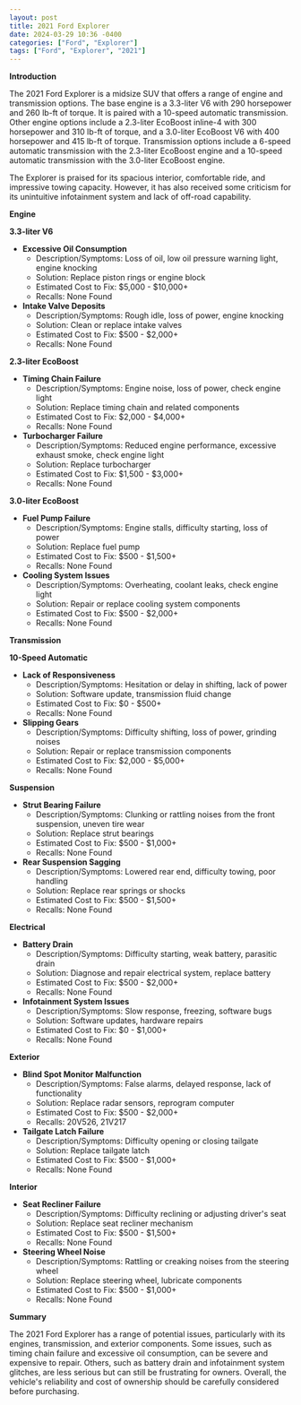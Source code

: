 ```yaml
---
layout: post
title: 2021 Ford Explorer
date: 2024-03-29 10:36 -0400
categories: ["Ford", "Explorer"]
tags: ["Ford", "Explorer", "2021"]
---
```

**Introduction**

The 2021 Ford Explorer is a midsize SUV that offers a range of engine and transmission options. The base engine is a 3.3-liter V6 with 290 horsepower and 260 lb-ft of torque. It is paired with a 10-speed automatic transmission. Other engine options include a 2.3-liter EcoBoost inline-4 with 300 horsepower and 310 lb-ft of torque, and a 3.0-liter EcoBoost V6 with 400 horsepower and 415 lb-ft of torque. Transmission options include a 6-speed automatic transmission with the 2.3-liter EcoBoost engine and a 10-speed automatic transmission with the 3.0-liter EcoBoost engine.

The Explorer is praised for its spacious interior, comfortable ride, and impressive towing capacity. However, it has also received some criticism for its unintuitive infotainment system and lack of off-road capability.

**Engine**

**3.3-liter V6**

* **Excessive Oil Consumption**
    * Description/Symptoms: Loss of oil, low oil pressure warning light, engine knocking
    * Solution: Replace piston rings or engine block
    * Estimated Cost to Fix: $5,000 - $10,000+
    * Recalls: None Found
* **Intake Valve Deposits**
    * Description/Symptoms: Rough idle, loss of power, engine knocking
    * Solution: Clean or replace intake valves
    * Estimated Cost to Fix: $500 - $2,000+
    * Recalls: None Found

**2.3-liter EcoBoost**

* **Timing Chain Failure**
    * Description/Symptoms: Engine noise, loss of power, check engine light
    * Solution: Replace timing chain and related components
    * Estimated Cost to Fix: $2,000 - $4,000+
    * Recalls: None Found
* **Turbocharger Failure**
    * Description/Symptoms: Reduced engine performance, excessive exhaust smoke, check engine light
    * Solution: Replace turbocharger
    * Estimated Cost to Fix: $1,500 - $3,000+
    * Recalls: None Found

**3.0-liter EcoBoost**

* **Fuel Pump Failure**
    * Description/Symptoms: Engine stalls, difficulty starting, loss of power
    * Solution: Replace fuel pump
    * Estimated Cost to Fix: $500 - $1,500+
    * Recalls: None Found
* **Cooling System Issues**
    * Description/Symptoms: Overheating, coolant leaks, check engine light
    * Solution: Repair or replace cooling system components
    * Estimated Cost to Fix: $500 - $2,000+
    * Recalls: None Found

**Transmission**

**10-Speed Automatic**

* **Lack of Responsiveness**
    * Description/Symptoms: Hesitation or delay in shifting, lack of power
    * Solution: Software update, transmission fluid change
    * Estimated Cost to Fix: $0 - $500+
    * Recalls: None Found
* **Slipping Gears**
    * Description/Symptoms: Difficulty shifting, loss of power, grinding noises
    * Solution: Repair or replace transmission components
    * Estimated Cost to Fix: $2,000 - $5,000+
    * Recalls: None Found

**Suspension**

* **Strut Bearing Failure**
    * Description/Symptoms: Clunking or rattling noises from the front suspension, uneven tire wear
    * Solution: Replace strut bearings
    * Estimated Cost to Fix: $500 - $1,000+
    * Recalls: None Found
* **Rear Suspension Sagging**
    * Description/Symptoms: Lowered rear end, difficulty towing, poor handling
    * Solution: Replace rear springs or shocks
    * Estimated Cost to Fix: $500 - $1,500+
    * Recalls: None Found

**Electrical**

* **Battery Drain**
    * Description/Symptoms: Difficulty starting, weak battery, parasitic drain
    * Solution: Diagnose and repair electrical system, replace battery
    * Estimated Cost to Fix: $500 - $2,000+
    * Recalls: None Found
* **Infotainment System Issues**
    * Description/Symptoms: Slow response, freezing, software bugs
    * Solution: Software updates, hardware repairs
    * Estimated Cost to Fix: $0 - $1,000+
    * Recalls: None Found

**Exterior**

* **Blind Spot Monitor Malfunction**
    * Description/Symptoms: False alarms, delayed response, lack of functionality
    * Solution: Replace radar sensors, reprogram computer
    * Estimated Cost to Fix: $500 - $2,000+
    * Recalls: 20V526, 21V217
* **Tailgate Latch Failure**
    * Description/Symptoms: Difficulty opening or closing tailgate
    * Solution: Replace tailgate latch
    * Estimated Cost to Fix: $500 - $1,000+
    * Recalls: None Found

**Interior**

* **Seat Recliner Failure**
    * Description/Symptoms: Difficulty reclining or adjusting driver's seat
    * Solution: Replace seat recliner mechanism
    * Estimated Cost to Fix: $500 - $1,500+
    * Recalls: None Found
* **Steering Wheel Noise**
    * Description/Symptoms: Rattling or creaking noises from the steering wheel
    * Solution: Replace steering wheel, lubricate components
    * Estimated Cost to Fix: $500 - $1,000+
    * Recalls: None Found

**Summary**

The 2021 Ford Explorer has a range of potential issues, particularly with its engines, transmission, and exterior components. Some issues, such as timing chain failure and excessive oil consumption, can be severe and expensive to repair. Others, such as battery drain and infotainment system glitches, are less serious but can still be frustrating for owners. Overall, the vehicle's reliability and cost of ownership should be carefully considered before purchasing.

